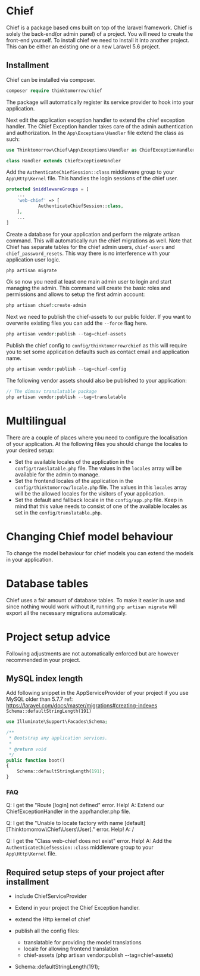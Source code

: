 # Chief

Chief is a package based cms built on top of the laravel framework.
Chief is solely the back-end(or admin panel) of a project. You will need to create the front-end yourself.
To install chief we need to install it into another project.
This can be either an existing one or a new Laravel 5.6 project.

## Installment

Chief can be installed via composer.
```php
composer require thinktomorrow/chief
```
The package will automatically register its service provider to hook into your application.

Next edit the application exception handler to extend the chief exception handler.
The Chief Exception handler takes care of the admin authentication and authorization.
In the `App\Exceptions\Handler` file extend the class as such:

```php
use Thinktomorrow\Chief\App\Exceptions\Handler as ChiefExceptionHandler;

class Handler extends ChiefExceptionHandler
```

Add the `AuthenticateChiefSession::class` middleware group to your `App\Http\Kernel` file. This handles the
login sessions of the chief user.

```php
protected $middlewareGroups = [
    ...
    'web-chief' => [
            AuthenticateChiefSession::class,
    ],
    ...
]
```

Create a database for your application and perform the migrate artisan command. This will automatically run the chief migrations as well.
Note that Chief has separate tables for the chief admin users, `chief-users` and `chief_password_resets`. This way there
is no interference with your application user logic.

```php
php artisan migrate
```

Ok so now you need at least one main admin user to login and start managing the admin.
This command will create the basic roles and permissions and allows to setup the first admin account:

```php
php artisan chief:create-admin
```

Next we need to publish the chief-assets to our public folder.
If you want to overwrite existing files you can add the `--force` flag here.

```php
php artisan vendor:publish --tag=chief-assets
```

Publish the chief config to `config/thinktomorrow/chief` as this will require you to set some application defaults such as
contact email and application name.
```php
php artisan vendor:publish --tag=chief-config
```

The following vendor assets should also be published to your application:
```php
// The dimsav translatable package
php artisan vendor:publish --tag=translatable
```

# Multilingual

There are a couple of places where you need to configure the localisation of your application.
At the following files you should change the locales to your desired setup:

- Set the available locales of the application in the `config/translatable.php` file. The values in the `locales` array will be available for the admin to manage.
- Set the frontend locales of the application in the `config/thinktomorrow/locale.php` file. The values in this `locales` array will be the allowed locales for the visitors of your application.
- Set the default and fallback locale in the `config/app.php` file. Keep in mind that this value needs to consist of one of the available locales as set in the `config/translatable.php`.





# Changing Chief model behaviour

To change the model behaviour for chief models you can extend the models in your application.

# Database tables

Chief uses a fair amount of database tables. To make it easier in use and since nothing would work without it, running ```php artisan migrate```
will export all the necessary migrations automaticaly.

# Project setup advice
Following adjustments are not automatically enforced but are however recommended in your project.

## MySQL index length
Add following snippet in the AppServiceProvider of your project if you use MySQL older than 5.7.7
ref: https://laravel.com/docs/master/migrations#creating-indexes
`Schema::defaultStringLength(191)`

```php
use Illuminate\Support\Facades\Schema;

/**
 * Bootstrap any application services.
 *
 * @return void
 */
public function boot()
{
    Schema::defaultStringLength(191);
}
```

### FAQ

Q: I get the "Route [login] not defined" error. Help!
A: Extend our ChiefExceptionHandler in the app/handler.php file.

Q: I get the "Unable to locate factory with name [default] [Thinktomorrow\Chief\Users\User]." error. Help!
A: /

Q: I get the "Class web-chief does not exist" error. Help!
A: Add the `AuthenticateChiefSession::class` middleware group to your `App\Http\Kernel` file.

## Required setup steps of your project after installment
- include ChiefServiceProvider


- Extend in your project the Chief Exception handler.
- extend the Http kernel of chief
- publish all the config files:
    - translatable for providing the model translations
    - locale for allowing frontend translation
    - chief-assets (php artisan vendor:publish --tag=chief-assets)
- Schema::defaultStringLength(191);
